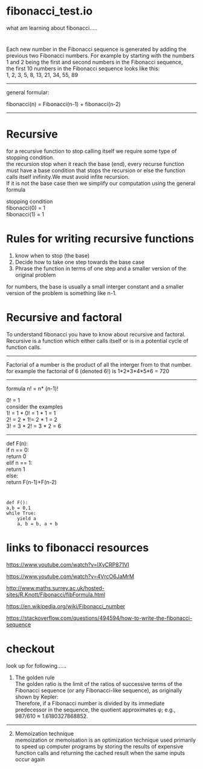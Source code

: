 # fibonacci_test.io
what am learning about fibonacci.....<br >

#
Each new number in the Fibonacci sequence is generated by adding the previous two Fibonacci numbers. For example by starting with the numbers 1 and 2 being the first and second numbers in the Fibonacci sequence,<br > the first 10 numbers in the Fibonacci sequence looks like this:<br >
1, 2, 3, 5, 8, 13, 21, 34, 55, 89 <br >

<hr>
general formular:<br >

fibonacci(n) = Fibonacci(n-1) + fibonacci(n-2)<br >
<hr>

# Recursive
for a recursive function to stop calling itself we require some type of stopping condition.<br >
the recursion stop when it reach the base (end), every recurse function must have a base condition that stops the recursion or else the function calls itself inifinity.We must avoid infite recursion.<br >
If it is not the base case then we simplify our computation using the general formula<br >

stopping condition<br >
fibonacci(0) = 1<br >
fibonacci(1) = 1<br >

# Rules for writing recursive functions
1. know when to stop (the base)<br >
2. Decide how to take one step towards the base case<br >
3. Phrase the function in terms of one step and a smaller version of the original problem<br >

for numbers,  the base is usually a small interger  constant and a smaller version of the problem is something like n-1.<br >

# Recursive and factoral
To understand fibonacci you have to know about recursive and factoral.<br >
Recursive is a function which either calls itself or is in  a potential cycle of function calls.
 <hr>
Factorial of a  number is the product of all the interger from  to that number.<br >
for example the factorial of 6 (denoted 6!) is 1*2*3*4*5*6 = 720<br >
<hr>
formula
n! = n* (n-1)! <br >

0! = 1<br >
consider the examples<br >
1! =  1 * 0! = 1 * 1 = 1<br >
2! = 2 * 1!= 2 * 1 = 2<br >
3! = 3 * 2! = 3 * 2 = 6<br >

<hr >
def F(n):<br >
    if n == 0:<br > return 0<br >
    elif n == 1:<br > return 1<br >
    else:<br > return F(n-1)+F(n-2)<br >
 
#
    
    def F():
    a,b = 0,1
    while True:
        yield a
        a, b = b, a + b 


# links to fibonacci resources
https://www.youtube.com/watch?v=lXyCRP871VI<br >

https://www.youtube.com/watch?v=4VrcO6JaMrM<br >

http://www.maths.surrey.ac.uk/hosted-sites/R.Knott/Fibonacci/fibFormula.html<br >

https://en.wikipedia.org/wiki/Fibonacci_number<br >

https://stackoverflow.com/questions/494594/how-to-write-the-fibonacci-sequence<br >


# checkout
look up for following......
1. The golden rule<br >
The golden ratio is the limit of the ratios of successive terms of the Fibonacci sequence (or any Fibonacci-like sequence), as originally shown by Kepler: <br >
Therefore, if a Fibonacci number is divided by its immediate predecessor in the sequence, the quotient approximates φ; e.g., 987/610 ≈ 1.6180327868852.<br >
<hr>

2. Memoization technique<br >
memoization or memoisation is an optimization technique used primarily to speed up computer programs by storing the results of expensive function calls and returning the cached result when the same inputs occur again
